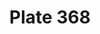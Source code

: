 ---
pid: '368'
an: '10'
title: Plate 368
rev_year: 
_date: '1802'
caption: Chapeau à la Russe. Bottes sans couture.
translation: Russian-style hat. Seamless boots.
student: Barthélemy Glama
keywords: "[ Russe, Bottes, Masculin ]"
permalink: /plates/368/
layout: plate-page
---
